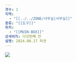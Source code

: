 ```yaml
---
갯수: 1
지역:
  - "[[../../ZONE/사무실|사무실]]"
종류: "[[도구]]"
위치:
  - "[[MUIN-BOX]]"
상세위치: 다섯번째 칸
설명: 2024.08.17 파견
---
```

![](http://192.168.50.22/devices/240817_IMG_0105.jpg)